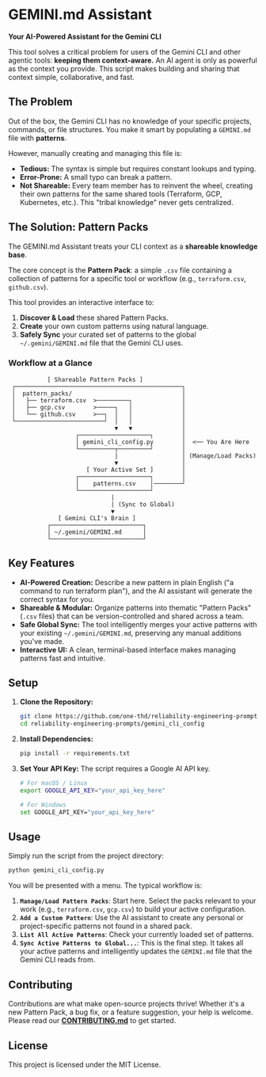 # GEMINI.md Assistant

**Your AI-Powered Assistant for the Gemini CLI**

This tool solves a critical problem for users of the Gemini CLI and other agentic tools: **keeping them context-aware.** An AI agent is only as powerful as the context you provide. This script makes building and sharing that context simple, collaborative, and fast.

## The Problem

Out of the box, the Gemini CLI has no knowledge of your specific projects, commands, or file structures. You make it smart by populating a `GEMINI.md` file with **patterns**.

However, manually creating and managing this file is:
*   **Tedious:** The syntax is simple but requires constant lookups and typing.
*   **Error-Prone:** A small typo can break a pattern.
*   **Not Shareable:** Every team member has to reinvent the wheel, creating their own patterns for the same shared tools (Terraform, GCP, Kubernetes, etc.). This "tribal knowledge" never gets centralized.

## The Solution: Pattern Packs

The GEMINI.md Assistant treats your CLI context as a **shareable knowledge base**.

The core concept is the **Pattern Pack**: a simple `.csv` file containing a collection of patterns for a specific tool or workflow (e.g., `terraform.csv`, `github.csv`).

This tool provides an interactive interface to:
1.  **Discover & Load** these shared Pattern Packs.
2.  **Create** your own custom patterns using natural language.
3.  **Safely Sync** your curated set of patterns to the global `~/.gemini/GEMINI.md` file that the Gemini CLI uses.

### Workflow at a Glance

```
           [ Shareable Pattern Packs ]
 ┌───────────────────────────────────────────────┐
 │  pattern_packs/                               │
 │   ├── terraform.csv  >─────────┐              │
 │   ├── gcp.csv        >─────┐   │              │
 │   └── github.csv     >──┐  │   │              │
 └─────────────────────────┘  │   │              │
                              ▼   ▼              │
                   ┌────────────────────┐        │
                   │ gemini_cli_config.py        │  <── You Are Here
                   └──────────┬─────────┘        │
                              |                  │ (Manage/Load Packs)
                              ▼                  │
                      [ Your Active Set ]        │
                   ┌────────────────────┐        │
                   │    patterns.csv    │────────┘
                   └────────────────────┘
                             |
                             | (Sync to Global)
                             ▼
              [ Gemini CLI's Brain ]
           ┌──────────────────────────┐
           │ ~/.gemini/GEMINI.md      │
           └──────────────────────────┘
```

## Key Features

*   **AI-Powered Creation:** Describe a new pattern in plain English ("a command to run terraform plan"), and the AI assistant will generate the correct syntax for you.
*   **Shareable & Modular:** Organize patterns into thematic "Pattern Packs" (`.csv` files) that can be version-controlled and shared across a team.
*   **Safe Global Sync:** The tool intelligently merges your active patterns with your existing `~/.gemini/GEMINI.md`, preserving any manual additions you've made.
*   **Interactive UI:** A clean, terminal-based interface makes managing patterns fast and intuitive.

## Setup

1.  **Clone the Repository:**
    ```bash
    git clone https://github.com/one-thd/reliability-engineering-prompts.git
    cd reliability-engineering-prompts/gemini_cli_config
    ```

2.  **Install Dependencies:**
    ```bash
    pip install -r requirements.txt
    ```

3.  **Set Your API Key:**
    The script requires a Google AI API key.
    ```bash
    # For macOS / Linux
    export GOOGLE_API_KEY="your_api_key_here"

    # For Windows
    set GOOGLE_API_KEY="your_api_key_here"
    ```

## Usage

Simply run the script from the project directory:

```bash
python gemini_cli_config.py
```

You will be presented with a menu. The typical workflow is:

1.  **`Manage/Load Pattern Packs`**: Start here. Select the packs relevant to your work (e.g., `terraform.csv`, `gcp.csv`) to build your active configuration.
2.  **`Add a Custom Pattern`**: Use the AI assistant to create any personal or project-specific patterns not found in a shared pack.
3.  **`List All Active Patterns`**: Check your currently loaded set of patterns.
4.  **`Sync Active Patterns to Global...`**: This is the final step. It takes all your active patterns and intelligently updates the `GEMINI.md` file that the Gemini CLI reads from.

## Contributing

Contributions are what make open-source projects thrive! Whether it's a new Pattern Pack, a bug fix, or a feature suggestion, your help is welcome. Please read our **[CONTRIBUTING.md](CONTRIBUTING.md)** to get started.

## License

This project is licensed under the MIT License.
